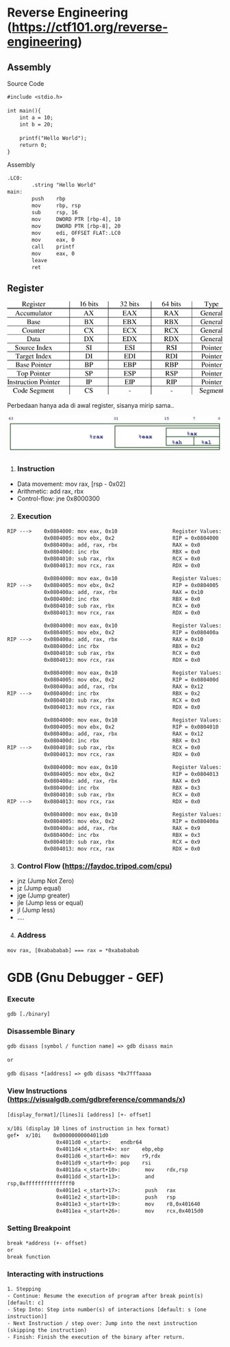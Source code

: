 # Reverse Engineering (https://ctf101.org/reverse-engineering)

## Assembly

Source Code


```
#include <stdio.h>

int main(){
    int a = 10;
    int b = 20;

    printf("Hello World");
    return 0;
}
```


Assembly

```
.LC0:
        .string "Hello World"
main:
        push    rbp
        mov     rbp, rsp
        sub     rsp, 16
        mov     DWORD PTR [rbp-4], 10
        mov     DWORD PTR [rbp-8], 20
        mov     edi, OFFSET FLAT:.LC0
        mov     eax, 0
        call    printf
        mov     eax, 0
        leave
        ret
```

## Register

![](register.png)

Perbedaan hanya ada di awal register, sisanya mirip sama..

![](multi-register.png)

1. ### Instruction

- Data movement: mov rax, [rsp - 0x02]
- Arithmetic: add rax, rbx
- Control-flow: jne 0x8000300


2. ### Execution

```
RIP --->    0x0804000: mov eax, 0x10                  Register Values:
            0x0804005: mov ebx, 0x2                   RIP = 0x0804000
            0x080400a: add, rax, rbx                  RAX = 0x0
            0x080400d: inc rbx                        RBX = 0x0
            0x0804010: sub rax, rbx                   RCX = 0x0
            0x0804013: mov rcx, rax                   RDX = 0x0
```

```
            0x0804000: mov eax, 0x10                  Register Values:
RIP --->    0x0804005: mov ebx, 0x2                   RIP = 0x0804005
            0x080400a: add, rax, rbx                  RAX = 0x10
            0x080400d: inc rbx                        RBX = 0x0
            0x0804010: sub rax, rbx                   RCX = 0x0
            0x0804013: mov rcx, rax                   RDX = 0x0
```

```
            0x0804000: mov eax, 0x10                  Register Values:
            0x0804005: mov ebx, 0x2                   RIP = 0x080400a
RIP --->    0x080400a: add, rax, rbx                  RAX = 0x10
            0x080400d: inc rbx                        RBX = 0x2
            0x0804010: sub rax, rbx                   RCX = 0x0
            0x0804013: mov rcx, rax                   RDX = 0x0
```

```
            0x0804000: mov eax, 0x10                  Register Values:
            0x0804005: mov ebx, 0x2                   RIP = 0x080400d
            0x080400a: add, rax, rbx                  RAX = 0x12
RIP --->    0x080400d: inc rbx                        RBX = 0x2
            0x0804010: sub rax, rbx                   RCX = 0x0
            0x0804013: mov rcx, rax                   RDX = 0x0
```


```
            0x0804000: mov eax, 0x10                  Register Values:
            0x0804005: mov ebx, 0x2                   RIP = 0x0804010
            0x080400a: add, rax, rbx                  RAX = 0x12
            0x080400d: inc rbx                        RBX = 0x3
RIP --->    0x0804010: sub rax, rbx                   RCX = 0x0
            0x0804013: mov rcx, rax                   RDX = 0x0
```
```
            0x0804000: mov eax, 0x10                  Register Values:
            0x0804005: mov ebx, 0x2                   RIP = 0x0804013
            0x080400a: add, rax, rbx                  RAX = 0x9
            0x080400d: inc rbx                        RBX = 0x3
            0x0804010: sub rax, rbx                   RCX = 0x0
RIP --->    0x0804013: mov rcx, rax                   RDX = 0x0
```

```
            0x0804000: mov eax, 0x10                  Register Values:
            0x0804005: mov ebx, 0x2                   RIP = 0x080400a
            0x080400a: add, rax, rbx                  RAX = 0x9
            0x080400d: inc rbx                        RBX = 0x3
            0x0804010: sub rax, rbx                   RCX = 0x9
            0x0804013: mov rcx, rax                   RDX = 0x0
```

3. ### Control Flow (https://faydoc.tripod.com/cpu)

- jnz (Jump Not Zero)
- jz (Jump equal)
- jge (Jump greater)
- jle (Jump less or equal)
- jl (Jump less)
- ....


4. ### Address 

```
mov rax, [0xabababab] === rax = *0xabababab
```


# GDB (Gnu Debugger - GEF)

### Execute
```
gdb [./binary]
```

### Disassemble Binary
```
gdb disass [symbol / function name] => gdb disass main

or 

gdb disass *[address] => gdb disass *0x7fffaaaa
```

### View Instructions (https://visualgdb.com/gdbreference/commands/x)
```
[display_format]/[lines]i [address] [+- offset]

x/10i (display 10 lines of instruction in hex format)
gef➤  x/10i    0x00000000004011d0
                0x4011d0 <_start>:   endbr64
                0x4011d4 <_start+4>: xor    ebp,ebp
                0x4011d6 <_start+6>: mov    r9,rdx
                0x4011d9 <_start+9>: pop    rsi
                0x4011da <_start+10>:        mov    rdx,rsp
                0x4011dd <_start+13>:        and    rsp,0xfffffffffffffff0
                0x4011e1 <_start+17>:        push   rax
                0x4011e2 <_start+18>:        push   rsp
                0x4011e3 <_start+19>:        mov    r8,0x401640
                0x4011ea <_start+26>:        mov    rcx,0x4015d0
```


### Setting Breakpoint
```
break *address (+- offset)
or
break function
```

### Interacting with instructions
```
1. Stepping
- Continue: Resume the execution of program after break point(s) [default: c]
- Step Into: Step into number(s) of interactions [default: s (one instruction)]
- Next Instruction / step over: Jump into the next instruction (skipping the instruction)
- Finish: Finish the execution of the binary after return.
```